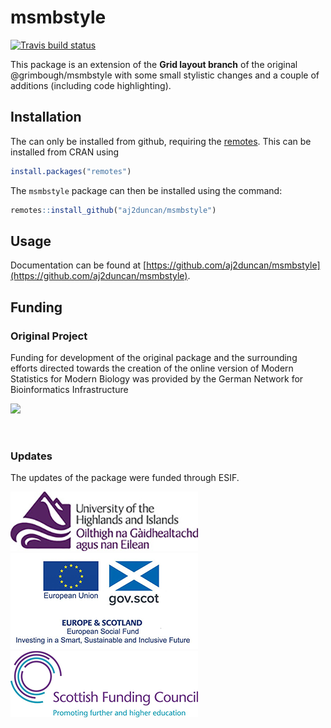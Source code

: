 # **msmbstyle**

<!-- badges: start -->
[![Travis build status](https://travis-ci.com/aj2duncan/msmbstyle.svg?branch=master)](https://travis-ci.com/aj2duncan/msmbstyle)
<!-- badges: end -->

This package is an extension of the **Grid layout branch** of the original @grimbough/msmbstyle with some small stylistic changes and a couple of additions (including code highlighting).


## Installation

The can only be installed from github, requiring the [remotes](https://github.com/r-lib/remotes). This can be installed from CRAN using

```r
install.packages("remotes")
```

The `msmbstyle` package can then be installed using the command:

```r
remotes::install_github("aj2duncan/msmbstyle")
```

## Usage

Documentation can be found at [https://github.com/aj2duncan/msmbstyle](https://github.com/aj2duncan/msmbstyle).

## Funding 

### Original Project

Funding for development of the original package and the surrounding efforts directed towards the creation of the online version of Modern Statistics for Modern Biology was provided by the German Network for Bioinformatics Infrastructure

<a href="http://www.denbi.de"><img src="https://tess.elixir-europe.org/system/content_providers/images/000/000/063/original/deNBI_Logo_rgb.jpg" width="400" align="left"></a><br><br><br>

### Updates

The updates of the package were funded through ESIF.

![](images/small-UHI_Logo.png)
![](images/small-ESF_logo2.png)
![](images/small-SFC_colour_logo.png)